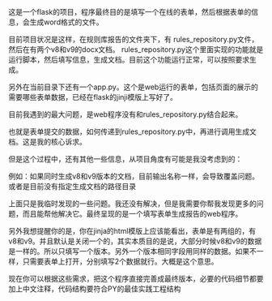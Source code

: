 这是一个flask的项目，程序最终目的是填写一个在线的表单，然后根据表单的信息，会生成word格式的文件。

目前项目状况是这样，在规则库报告的文件夹下，有 rules_repository.py文件，然后在有两个v8和v9的docx文档。
rules_repository.py这个里面实现的功能就是运行脚本，然后填写信息，生成文档。目前这个功能运行正常，可以按照要求生成。

另外在当前目录下还有一个app.py。这个是web运行的表单，包括页面的展示的需要哪些表单数据，已经在flask的jinji模版上写好了。

目前我遇到的最大问题，是web程序没有和rules_repository.py结合起来。

也就是表单提交的数据，如何传递到rules_repository.py中，再进行调用生成文档。这是我的核心诉求。

但是这个过程中，还有其他一些信息，从项目角度有可能是我没考虑到的：

例如：如果同时生成v8和v9版本的文档，目前输出名称一样，会导致覆盖问题。
或者是目前没有指定生成文档的路径目录

上面只是我临时发现的一些问题。我还没有解决，但是我需要你帮我发现更多的问题，而且能帮他解决它。最终呈现的是一个填写表单生成报告的web程序。

另外我想提醒你的是，你在jinja的html模版上应该能看出，表单是有两组的，有v8和v9。并且默认是关闭一个的，其实本质目的是说，大部分时候v8和v9的数据是一样的。所以只填写一个版本。另外一个版本相同字段用同样的数据。如果不一样，只需要表单上打开，分别填写2个数据就行。大概是这个意思。

现在你可以根据这些需求，把这个程序直接完善成最终版本，必要的代码细节都要加上中文注释，代码结构要符合PY的最佳实践工程结构